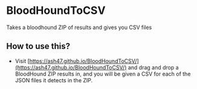 # BloodHoundToCSV
Takes a bloodhound ZIP of results and gives you CSV files

## How to use this?
 - Visit [https://ash47.github.io/BloodHoundToCSV/](https://ash47.github.io/BloodHoundToCSV/) and drag and drop a BloodHound ZIP results in, and you will be given a CSV for each of the JSON files it detects in the ZIP.

